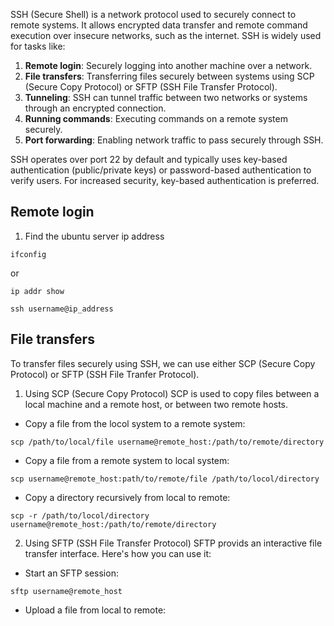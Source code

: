 SSH (Secure Shell) is a network protocol used to securely connect to remote systems. It allows encrypted data transfer and remote command execution over insecure networks, such as the internet. SSH is widely used for tasks like:

1. **Remote login**: Securely logging into another machine over a network.
2. **File transfers**: Transferring files securely between systems using SCP (Secure Copy Protocol) or SFTP (SSH File Transfer Protocol).
3. **Tunneling**: SSH can tunnel traffic between two networks or systems through an encrypted connection.
4. **Running commands**: Executing commands on a remote system securely.
5. **Port forwarding**: Enabling network traffic to pass securely through SSH.

SSH operates over port 22 by default and typically uses key-based authentication (public/private keys) or password-based authentication to verify users. For increased security, key-based authentication is preferred.

## Remote login
1. Find the ubuntu server ip address

```
ifconfig
```
or
```
ip addr show
```

```
ssh username@ip_address
```
## File transfers
To transfer files securely using SSH, we can use either SCP (Secure Copy Protocol) or SFTP (SSH File Tranfer Protocol).

1. Using SCP (Secure Copy Protocol)
SCP is used to copy files between a local machine and a remote host, or between two remote hosts.
- Copy a file from the locol system to a remote system:
```
scp /path/to/local/file username@remote_host:/path/to/remote/directory
```
- Copy a file from a remote system to local system:
```
scp username@remote_host:path/to/remote/file /path/to/locol/directory
```
- Copy a directory recursively from local to remote:
```
scp -r /path/to/locol/directory username@remote_host:/path/to/remote/directory
```
2. Using SFTP (SSH File Transfer Protocol)
SFTP provids an interactive file transfer interface. Here's how you can use it:
- Start an SFTP session:
```
sftp username@remote_host
```
- Upload a file from local to remote:
```
```








